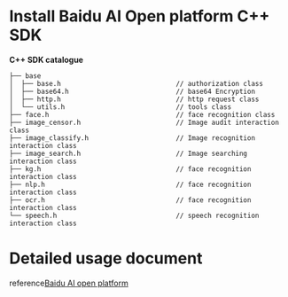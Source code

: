 # Install  Baidu AI Open platform  C++ SDK

**C++ SDK catalogue**

    ├── base
    │  ├── base.h                             // authorization class
    │  ├── base64.h                           // base64 Encryption
    │  ├── http.h                             // http request class
    │  └── utils.h                            // tools class
    ├── face.h                                // face recognition class
    ├── image_censor.h                        // Image audit interaction class
    ├── image_classify.h                      // Image recognition interaction class
    ├── image_search.h                        // Image searching interaction class
    ├── kg.h                                  // face recognition interaction class
    ├── nlp.h                                 // face recognition interaction class
    ├── ocr.h                                 // face recognition interaction class
    └── speech.h                              // speech recognition interaction class


# Detailed usage document

reference[Baidu AI open platform](http://ai.baidu.com/docs)
